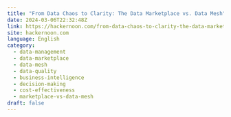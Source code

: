 ```yaml
---
title: "From Data Chaos to Clarity: The Data Marketplace vs. Data Mesh"
date: 2024-03-06T22:32:48Z
link: https://hackernoon.com/from-data-chaos-to-clarity-the-data-marketplace-vs-data-mesh?source=rss&utm_medium=RSS&utm_source=news.12bit.vn
site: hackernoon.com
language: English
category:
  - data-management
  - data-marketplace
  - data-mesh
  - data-quality
  - business-intelligence
  - decision-making
  - cost-effectiveness
  - marketplace-vs-data-mesh
draft: false
---
```

